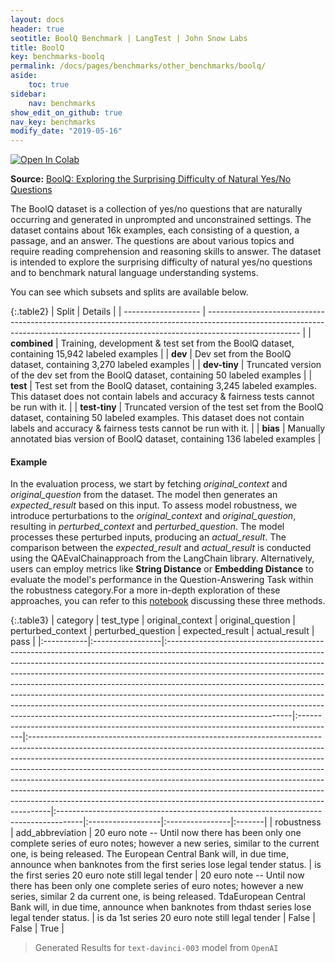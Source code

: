 ```yaml
---
layout: docs
header: true
seotitle: BoolQ Benchmark | LangTest | John Snow Labs
title: BoolQ
key: benchmarks-boolq
permalink: /docs/pages/benchmarks/other_benchmarks/boolq/
aside:
    toc: true
sidebar:
    nav: benchmarks
show_edit_on_github: true
nav_key: benchmarks
modify_date: "2019-05-16"
---
```


[![Open In Colab](https://colab.research.google.com/assets/colab-badge.svg)](https://colab.research.google.com/github/JohnSnowLabs/langtest/blob/main/demo/tutorials/llm_notebooks/dataset-notebooks/BoolQ_dataset.ipynb)

**Source:** [BoolQ: Exploring the Surprising Difficulty of Natural Yes/No Questions](https://aclanthology.org/N19-1300/)

The BoolQ dataset is a collection of yes/no questions that are naturally occurring and generated in unprompted and unconstrained settings. The dataset contains about 16k examples, each consisting of a question, a passage, and an answer. The questions are about various topics and require reading comprehension and reasoning skills to answer. The dataset is intended to explore the surprising difficulty of natural yes/no questions and to benchmark natural language understanding systems.

You can see which subsets and splits are available below.

{:.table2}
| Split               | Details                                                                                                                                                                             |
| ------------------- | ----------------------------------------------------------------------------------------------------------------------------------------------------------------------------------- |
| **combined**           | Training, development & test set from the BoolQ dataset, containing 15,942 labeled examples                                                                                         |
| **dev**       | Dev set from the BoolQ dataset, containing 3,270 labeled examples                                                                                                                   |
| **dev-tiny**  | Truncated version of the dev set from the BoolQ dataset, containing 50 labeled examples                                                                                             |
| **test**      | Test set from the BoolQ dataset, containing 3,245 labeled examples. This dataset does not contain labels and accuracy & fairness tests cannot be run with it.                       |
| **test-tiny** | Truncated version of the test set from the BoolQ dataset, containing 50 labeled examples. This dataset does not contain labels and accuracy & fairness tests cannot be run with it. |
| **bias**      | Manually annotated bias version of BoolQ dataset, containing 136 labeled examples                                                                                                   |


#### Example

In the evaluation process, we start by fetching *original_context* and *original_question* from the dataset. The model then generates an *expected_result* based on this input. To assess model robustness, we introduce perturbations to the *original_context* and *original_question*, resulting in *perturbed_context* and *perturbed_question*. The model processes these perturbed inputs, producing an *actual_result*. The comparison between the *expected_result* and *actual_result* is conducted using the QAEvalChainapproach from the LangChain library. Alternatively, users can employ metrics like **String Distance** or **Embedding Distance** to evaluate the model's performance in the Question-Answering Task within the robustness category.For a more in-depth exploration of these approaches, you can refer to this [notebook](https://colab.research.google.com/github/JohnSnowLabs/langtest/blob/main/demo/tutorials/misc/Evaluation_Metrics.ipynb) discussing these three methods.

{:.table3}
| category   | test_type        | original_context                                                                                                                                                                                                                                                                                                                                                                                                                                                                                                                                                                                 | original_question                                                                      | perturbed_context                                                                                                                                                                                                                                                                                                                                                                                                                                                                                                                                                      | perturbed_question                                                                  | expected_result   | actual_result   | pass   |
|:-----------|:-----------------|:-------------------------------------------------------------------------------------------------------------------------------------------------------------------------------------------------------------------------------------------------------------------------------------------------------------------------------------------------------------------------------------------------------------------------------------------------------------------------------------------------------------------------------------------------------------------------------------------------|:---------------------------------------------------------------------------------------|:-----------------------------------------------------------------------------------------------------------------------------------------------------------------------------------------------------------------------------------------------------------------------------------------------------------------------------------------------------------------------------------------------------------------------------------------------------------------------------------------------------------------------------------------------------------------------|:------------------------------------------------------------------------------------|:------------------|:----------------|:-------|
| robustness | add_abbreviation | 20 euro note -- Until now there has been only one complete series of euro notes; however a new series, similar to the current one, is being released. The European Central Bank will, in due time, announce when banknotes from the first series lose legal tender status.                                                                                                                                                                                                                                                                                                                       | is the first series 20 euro note still legal tender                                    | 20 euro note -- Until now there has been only one complete series of euro notes; however a new series, similar 2 da current one, is being released. TdaEuropean Central Bank will, in due time, announce when banknotes from thdast series lose legal tender status.                                                                                                                                                                                                                                                                                                   | is da 1st series 20 euro note still legal tender                                    | False             | False           | True   |

> Generated Results for `text-davinci-003` model from `OpenAI`

